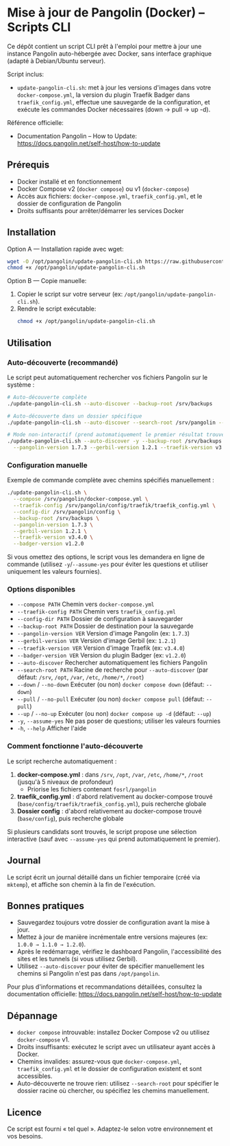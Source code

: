 # Mise à jour de Pangolin (Docker) – Scripts CLI

Ce dépôt contient un script CLI prêt à l'emploi pour mettre à jour une instance Pangolin auto-hébergée avec Docker, sans interface graphique (adapté à Debian/Ubuntu serveur).

Script inclus:
- `update-pangolin-cli.sh`: met à jour les versions d'images dans votre `docker-compose.yml`, la version du plugin Traefik Badger dans `traefik_config.yml`, effectue une sauvegarde de la configuration, et exécute les commandes Docker nécessaires (down → pull → up -d).

Référence officielle:
- Documentation Pangolin – How to Update: https://docs.pangolin.net/self-host/how-to-update

## Prérequis
- Docker installé et en fonctionnement
- Docker Compose v2 (`docker compose`) ou v1 (`docker-compose`)
- Accès aux fichiers: `docker-compose.yml`, `traefik_config.yml`, et le dossier de configuration de Pangolin
- Droits suffisants pour arrêter/démarrer les services Docker

## Installation

Option A — Installation rapide avec wget:
```bash
wget -O /opt/pangolin/update-pangolin-cli.sh https://raw.githubusercontent.com/RouXx67/pangolinUpdate/main/update-pangolin-cli.sh
chmod +x /opt/pangolin/update-pangolin-cli.sh
```

Option B — Copie manuelle:
1. Copier le script sur votre serveur (ex: `/opt/pangolin/update-pangolin-cli.sh`).
2. Rendre le script exécutable:
   ```bash
   chmod +x /opt/pangolin/update-pangolin-cli.sh
   ```

## Utilisation

### Auto-découverte (recommandé)
Le script peut automatiquement rechercher vos fichiers Pangolin sur le système :

```bash
# Auto-découverte complète
./update-pangolin-cli.sh --auto-discover --backup-root /srv/backups

# Auto-découverte dans un dossier spécifique
./update-pangolin-cli.sh --auto-discover --search-root /srv/pangolin --backup-root /srv/backups

# Mode non-interactif (prend automatiquement le premier résultat trouvé)
./update-pangolin-cli.sh --auto-discover -y --backup-root /srv/backups \
  --pangolin-version 1.7.3 --gerbil-version 1.2.1 --traefik-version v3.4.0 --badger-version v1.2.0
```

### Configuration manuelle
Exemple de commande complète avec chemins spécifiés manuellement :
```bash
./update-pangolin-cli.sh \
  --compose /srv/pangolin/docker-compose.yml \
  --traefik-config /srv/pangolin/config/traefik/traefik_config.yml \
  --config-dir /srv/pangolin/config \
  --backup-root /srv/backups \
  --pangolin-version 1.7.3 \
  --gerbil-version 1.2.1 \
  --traefik-version v3.4.0 \
  --badger-version v1.2.0
```

Si vous omettez des options, le script vous les demandera en ligne de commande (utilisez `-y`/`--assume-yes` pour éviter les questions et utiliser uniquement les valeurs fournies).

### Options disponibles
- `--compose PATH`             Chemin vers `docker-compose.yml`
- `--traefik-config PATH`      Chemin vers `traefik_config.yml`
- `--config-dir PATH`          Dossier de configuration à sauvegarder
- `--backup-root PATH`         Dossier de destination pour la sauvegarde
- `--pangolin-version VER`     Version d'image Pangolin (ex: `1.7.3`)
- `--gerbil-version VER`       Version d'image Gerbil (ex: `1.2.1`)
- `--traefik-version VER`      Version d'image Traefik (ex: `v3.4.0`)
- `--badger-version VER`       Version du plugin Badger (ex: `v1.2.0`)
- `--auto-discover`            Rechercher automatiquement les fichiers Pangolin
- `--search-root PATH`         Racine de recherche pour `--auto-discover` (par défaut: `/srv`, `/opt`, `/var`, `/etc`, `/home/*`, `/root`)
- `--down` / `--no-down`       Exécuter (ou non) `docker compose down` (défaut: `--down`)
- `--pull` / `--no-pull`       Exécuter (ou non) `docker compose pull` (défaut: `--pull`)
- `--up` / `--no-up`           Exécuter (ou non) `docker compose up -d` (défaut: `--up`)
- `-y`, `--assume-yes`         Ne pas poser de questions; utiliser les valeurs fournies
- `-h`, `--help`               Afficher l'aide

### Comment fonctionne l'auto-découverte
Le script recherche automatiquement :
1. **docker-compose.yml** : dans `/srv`, `/opt`, `/var`, `/etc`, `/home/*`, `/root` (jusqu'à 5 niveaux de profondeur)
   - Priorise les fichiers contenant `fosrl/pangolin`
2. **traefik_config.yml** : d'abord relativement au docker-compose trouvé (`base/config/traefik/traefik_config.yml`), puis recherche globale
3. **Dossier config** : d'abord relativement au docker-compose trouvé (`base/config`), puis recherche globale

Si plusieurs candidats sont trouvés, le script propose une sélection interactive (sauf avec `--assume-yes` qui prend automatiquement le premier).

## Journal
Le script écrit un journal détaillé dans un fichier temporaire (créé via `mktemp`), et affiche son chemin à la fin de l'exécution.

## Bonnes pratiques
- Sauvegardez toujours votre dossier de configuration avant la mise à jour.
- Mettez à jour de manière incrémentale entre versions majeures (ex: `1.0.0 → 1.1.0 → 1.2.0`).
- Après le redémarrage, vérifiez le dashboard Pangolin, l'accessibilité des sites et les tunnels (si vous utilisez Gerbil).
- Utilisez `--auto-discover` pour éviter de spécifier manuellement les chemins si Pangolin n'est pas dans `/opt/pangolin`.

Pour plus d'informations et recommandations détaillées, consultez la documentation officielle: https://docs.pangolin.net/self-host/how-to-update

## Dépannage
- `docker compose` introuvable: installez Docker Compose v2 ou utilisez `docker-compose` v1.
- Droits insuffisants: exécutez le script avec un utilisateur ayant accès à Docker.
- Chemins invalides: assurez-vous que `docker-compose.yml`, `traefik_config.yml` et le dossier de configuration existent et sont accessibles.
- Auto-découverte ne trouve rien: utilisez `--search-root` pour spécifier le dossier racine où chercher, ou spécifiez les chemins manuellement.

## Licence
Ce script est fourni « tel quel ». Adaptez-le selon votre environnement et vos besoins.